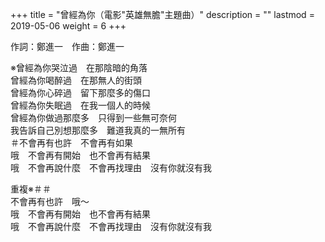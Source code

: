 +++
title = "曾經為你（電影\"英雄無膽\"主題曲）"
description = ""
lastmod = 2019-05-06
weight = 6
+++

作詞：鄭進一　作曲：鄭進一  

※曾經為你哭泣過　在那陰暗的角落  
曾經為你喝醉過　在那無人的街頭  
曾經為你心碎過　留下那麼多的傷口  
曾經為你失眠過　在我一個人的時候  
曾經為你做過那麼多　只得到一些無可奈何  
我告訴自己別想那麼多　難道我真的一無所有  
＃不會再有也許　不會再有如果  
哦　不會再有開始　也不會再有結果  
哦　不會再說什麼　不會再找理由　沒有你就沒有我

重複※＃＃  
不會再有也許　哦～  
哦　不會再有開始　也不會再有結果  
哦　不會再說什麼　不會再找理由　沒有你就沒有我